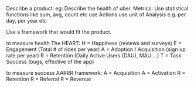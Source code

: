 Describe a product:
eg: Describe the health of uber.
Metrics: Use statistical functions like sum, avg, count etc
use Actions
use unit of Analysis e.g. per day, per year etc

Use a framework that would fit the product. 

to measure health The HEART:
H = Happiness (reviews and surveys)
E = Engagement (Total # of rides per year)
A = Adoption / Acquisition (sign up rate per year)
R = Retention (Daily Active Users (DAU), MAU ...)
T = Task Success (bugs, effective of the app)

to measure success AARRR framework:
A = Acquisition
A = Activation
R = Retention
R = Referral
R = Revenue